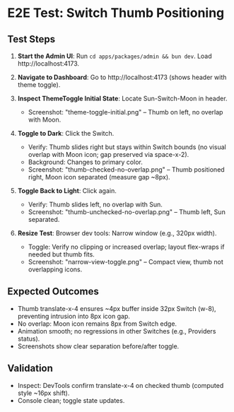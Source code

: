 # E2E Test: Switch Thumb Positioning

## Test Steps

1. **Start the Admin UI**: Run `cd apps/packages/admin && bun dev`. Load http://localhost:4173.

2. **Navigate to Dashboard**: Go to http://localhost:4173 (shows header with theme toggle).

3. **Inspect ThemeToggle Initial State**: Locate Sun-Switch-Moon in header.
   - Screenshot: "theme-toggle-initial.png" – Thumb on left, no overlap with Moon.

4. **Toggle to Dark**: Click the Switch.
   - Verify: Thumb slides right but stays within Switch bounds (no visual overlap with Moon icon; gap preserved via space-x-2).
   - Background: Changes to primary color.
   - Screenshot: "thumb-checked-no-overlap.png" – Thumb positioned right, Moon icon separated (measure gap ~8px).

5. **Toggle Back to Light**: Click again.
   - Verify: Thumb slides left, no overlap with Sun.
   - Screenshot: "thumb-unchecked-no-overlap.png" – Thumb left, Sun separated.

6. **Resize Test**: Browser dev tools: Narrow window (e.g., 320px width).
   - Toggle: Verify no clipping or increased overlap; layout flex-wraps if needed but thumb fits.
   - Screenshot: "narrow-view-toggle.png" – Compact view, thumb not overlapping icons.

## Expected Outcomes

- Thumb translate-x-4 ensures ~4px buffer inside 32px Switch (w-8), preventing intrusion into 8px icon gap.
- No overlap: Moon icon remains 8px from Switch edge.
- Animation smooth; no regressions in other Switches (e.g., Providers status).
- Screenshots show clear separation before/after toggle.

## Validation

- Inspect: DevTools confirm translate-x-4 on checked thumb (computed style ~16px shift).
- Console clean; toggle state updates.